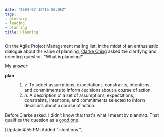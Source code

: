 ```yaml
---
date: "2004-07-15T16:50:00Z"
tags:
- glossary
- leading
- planning
title: Planning
---
```


<p> On the Agile Project Management mailing list, in the midst of an enthusiastic dialogue about the value of planning, <a href="http://www.clarkeching.com/">Clarke Ching</a> asked the clarifying and orienting question, "What is planning?" </p>
<p> My answer: </p>
<dl>
<dt>
<a>
<strong>plan</strong>
</a>
</dt>
<dd>
<ol>
<li>
<em>v.</em>  To select assumptions, expectations, constraints, intentions, and commitments to inform decisions about a course of action.</li>
<li>
<em>n.</em>  A description of a set of assumptions, expectations, constraints, intentions, and commitments selected to inform decisions about a course of action.</li>
</ol>
</dd>
</dl>
<p> Before Clarke asked, I didn't know that that's what I meant by planning.  That qualifies the question as a <a href="/posts/2003/09/good_questions/">good one</a>. </p>
<p> [Update 4:55 PM:  Added "intentions."] </p>
